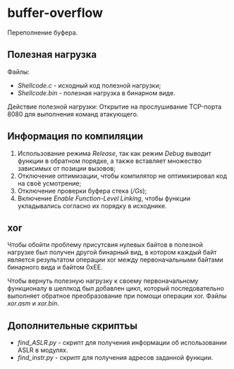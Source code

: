 # buffer-overflow
Переполнение буфера.

## Полезная нагрузка
Файлы:
- *Shellcode.c* - исходный код полезной нагрузки;
- *Shellcode.bin* - полезная нагрузка в бинарном виде.

Действие полезной нагрузки:
Открытие на прослушивание TCP-порта 8080 для выполнения команд атакующего.

## Информация по компиляции
1)	Использование режима *Release*, так как режим *Debug* выводит функции в обратном порядке, а также вставляет множество зависимых от позиции вызовов;
2)	Отключение оптимизации, чтобы компилятор не оптимизировал код на своё усмотрение;
3)	Отключение проверки буфера стека (*/Gs*);
4)	Включение *Enable Function-Level Linking*, чтобы функции укладывались согласно их порядку в исходнике.

## xor
Чтобы обойти проблему присутсвия нулевых байтов в полезной нагрузке был получен другой бинарный вид, в котором каждый байт является результатом операции xor между первоначальными байтами бинарного вида и байтом 0xEE.

Чтобы вернуть полезную нагрузку к своему первоначальному функционалу в шеллкод был добавлен цикл, который последовательно выполняет обратное преобразование при помощи операции xor. Файлы *xor.asm* и *xor.bin*.

## Дополнительные скриптьы
- *find_ASLR.py* - скрипт для получения информации об использовании ASLR в модулях.
- *find_instr.py* - скрипт для получения адресов заданной функции.
